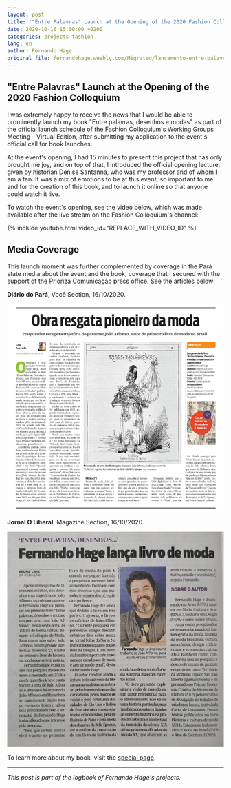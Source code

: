 ```yaml
---
layout: post
title: '"Entre Palavras" Launch at the Opening of the 2020 Fashion Colloquium'
date: 2020-10-16 15:00:00 +0200
categories: projects fashion
lang: en
author: Fernando Hage
original_file: fernandohage.weebly.com/Migrated/lancamento-entre-palavras-na-abertura-do-coloquio-de-moda-2020.html
---
```


## "Entre Palavras" Launch at the Opening of the 2020 Fashion Colloquium

I was extremely happy to receive the news that I would be able to prominently launch my book "Entre palavras, desenhos e modas" as part of the official launch schedule of the Fashion Colloquium's Working Groups Meeting - Virtual Edition, after submitting my application to the event's official call for book launches.

At the event's opening, I had 15 minutes to present this project that has only brought me joy, and on top of that, I introduced the official opening lecture, given by historian Denise Santanna, who was my professor and of whom I am a fan. It was a mix of emotions to be at this event, so important to me and for the creation of this book, and to launch it online so that anyone could watch it live.

To watch the event's opening, see the video below, which was made available after the live stream on the Fashion Colloquium's channel:

{% include youtube.html video_id="REPLACE_WITH_VIDEO_ID" %}

## Media Coverage

This launch moment was further complemented by coverage in the Pará state media about the event and the book, coverage that I secured with the support of the Prioriza Comunicação press office. See the articles below:

**Diário do Pará**, Você Section, 16/10/2020.


![Article in Diário do Pará](/assets/images/2020-10-16-lancamento-entre-palavras-coloquio-moda-2020.png)


**Jornal O Liberal**, Magazine Section, 16/10/2020.


![Article in O Liberal](/assets/images/2020-10-16-lancamento-entre-palavras-coloquio-moda-2020.jpg)


To learn more about my book, visit the [special page](/en/meu-livro-entre-palavras-desenhos-e-modas).

---

*This post is part of the logbook of Fernando Hage's projects.*
